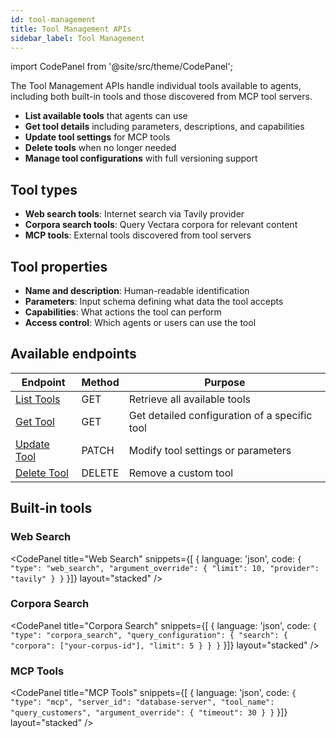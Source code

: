 ```yaml
---
id: tool-management
title: Tool Management APIs
sidebar_label: Tool Management
---
```


import CodePanel from '@site/src/theme/CodePanel';

The Tool Management APIs handle individual tools available to agents, including both built-in tools and those discovered from MCP tool servers.

- **List available tools** that agents can use
- **Get tool details** including parameters, descriptions, and capabilities
- **Update tool settings** for MCP tools
- **Delete tools** when no longer needed
- **Manage tool configurations** with full versioning support

## Tool types
- **Web search tools**: Internet search via Tavily provider
- **Corpora search tools**: Query Vectara corpora for relevant content  
- **MCP tools**: External tools discovered from tool servers

## Tool properties
- **Name and description**: Human-readable identification
- **Parameters**: Input schema defining what data the tool accepts
- **Capabilities**: What actions the tool can perform
- **Access control**: Which agents or users can use the tool

## Available endpoints

| Endpoint | Method | Purpose |
|----------|--------|---------|
| [List Tools](/docs/api-reference/agent-apis/tool/list-tools) | GET | Retrieve all available tools |
| [Get Tool](/docs/api-reference/agent-apis/tool/get-tool) | GET | Get detailed configuration of a specific tool |
| [Update Tool](/docs/api-reference/agent-apis/tool/update-tool) | PATCH | Modify tool settings or parameters |
| [Delete Tool](/docs/api-reference/agent-apis/tool/delete-tool) | DELETE | Remove a custom tool |

## Built-in tools

### Web Search

<CodePanel
title="Web Search"
  snippets={[
    {
      language: 'json',
      code: `{
   "type": "web_search",
   "argument_override": {
     "limit": 10,
     "provider": "tavily"
   }
}`
    }]}
  layout="stacked"
/>

### Corpora Search

<CodePanel
title="Corpora Search"
  snippets={[
    {
      language: 'json',
      code: `{
   "type": "corpora_search",
   "query_configuration": {
     "search": {
       "corpora": ["your-corpus-id"],
       "limit": 5
     }
   }
}`
    }]}
  layout="stacked"
/>

### MCP Tools

<CodePanel
title="MCP Tools"
  snippets={[
    {
      language: 'json',
      code: `{
   "type": "mcp",
   "server_id": "database-server",
   "tool_name": "query_customers",
   "argument_override": {
     "timeout": 30
   }
}`
    }]}
  layout="stacked"
/>
